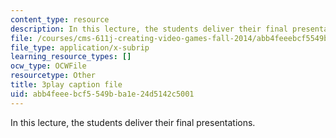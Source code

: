 ```yaml
---
content_type: resource
description: In this lecture, the students deliver their final presentations.
file: /courses/cms-611j-creating-video-games-fall-2014/abb4feeebcf5549bba1e24d5142c5001_sKolTx6sxUo.vtt
file_type: application/x-subrip
learning_resource_types: []
ocw_type: OCWFile
resourcetype: Other
title: 3play caption file
uid: abb4feee-bcf5-549b-ba1e-24d5142c5001
---
```

In this lecture, the students deliver their final presentations.